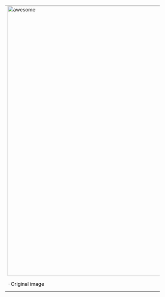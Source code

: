 
 <table>
   <tr> 
     <td  colspan='2'>
        <img width="880" src="http://1.bp.blogspot.com/_j3RPy6BIF9U/S7Ex_dPQmkI/AAAAAAAAAEA/zDWlpSp0X4I/s1600/masa4.jpg" alt="awesome" />
     </td>
   </tr>
   <tr>
      <td style="width:600px;">-Original image</td> <td> -Stego image that contains 1458 characters</td>
   </tr>
 </table>
